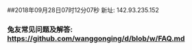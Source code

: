 ##2018年09月28日07时12分07秒 新址: 142.93.235.152
### 兔友常见问题及解答: https://github.com/wanggonging/d/blob/w/FAQ.md
